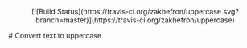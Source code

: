 <p align="center">
[![Build Status](https://travis-ci.org/zakhefron/uppercase.svg?branch=master)](https://travis-ci.org/zakhefron/uppercase)	
</p>
# Convert text to uppercase

